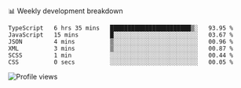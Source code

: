 📊 Weekly development breakdown
<!--START_SECTION:waka-->

```text
TypeScript   6 hrs 35 mins   ███████████████████████▒░   93.95 %
JavaScript   15 mins         █░░░░░░░░░░░░░░░░░░░░░░░░   03.67 %
JSON         4 mins          ▒░░░░░░░░░░░░░░░░░░░░░░░░   00.96 %
XML          3 mins          ▒░░░░░░░░░░░░░░░░░░░░░░░░   00.87 %
SCSS         1 min           ░░░░░░░░░░░░░░░░░░░░░░░░░   00.44 %
CSS          0 secs          ░░░░░░░░░░░░░░░░░░░░░░░░░   00.05 %
```

<!--END_SECTION:waka-->

<img src="https://gpvc.arturio.dev/iqbalfasri" alt="Profile views"/>
